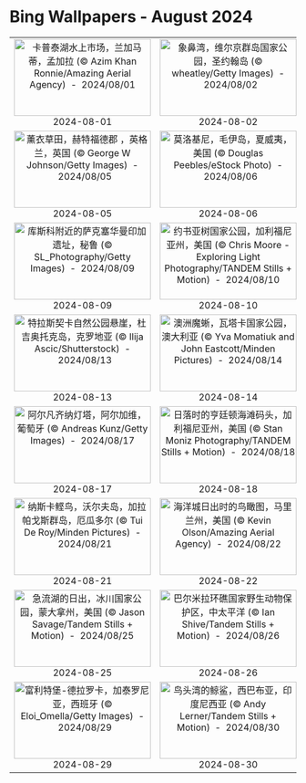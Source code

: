 # Bing Wallpapers - August 2024

| | | | |
|:-------------------------:|:-------------------------:|:-------------------------:|:-------------------------:|
| <a href="https://cn.bing.com/th?id=OHR.KaptaiLake_ZH-CN9085738832_UHD.jpg" target="_blank"><img src="https://cn.bing.com/th?id=OHR.KaptaiLake_ZH-CN9085738832_UHD.jpg&w=480" width="240" height="135" alt="卡普泰湖水上市场，兰加马蒂，孟加拉 (© Azim Khan Ronnie/Amazing Aerial Agency)  -  2024/08/01" title="卡普泰湖水上市场，兰加马蒂，孟加拉 (© Azim Khan Ronnie/Amazing Aerial Agency)  -  2024/08/01"></a><br>2024-08-01<br> | <a href="https://cn.bing.com/th?id=OHR.TrunkBay_ZH-CN9268190655_UHD.jpg" target="_blank"><img src="https://cn.bing.com/th?id=OHR.TrunkBay_ZH-CN9268190655_UHD.jpg&w=480" width="240" height="135" alt="象鼻湾，维尔京群岛国家公园，圣约翰岛 (© wheatley/Getty Images)  -  2024/08/02" title="象鼻湾，维尔京群岛国家公园，圣约翰岛 (© wheatley/Getty Images)  -  2024/08/02"></a><br>2024-08-02<br> | <a href="https://cn.bing.com/th?id=OHR.WulongKarst_ZH-CN9386528384_UHD.jpg" target="_blank"><img src="https://cn.bing.com/th?id=OHR.WulongKarst_ZH-CN9386528384_UHD.jpg&w=480" width="240" height="135" alt="天生三桥，重庆武隆岩溶国家地质公园，中国 (© Pav-Pro Photography Ltd/Shutterstock)  -  2024/08/03" title="天生三桥，重庆武隆岩溶国家地质公园，中国 (© Pav-Pro Photography Ltd/Shutterstock)  -  2024/08/03"></a><br>2024-08-03<br> | <a href="https://cn.bing.com/th?id=OHR.ImpalaOxpecker_ZH-CN9652434873_UHD.jpg" target="_blank"><img src="https://cn.bing.com/th?id=OHR.ImpalaOxpecker_ZH-CN9652434873_UHD.jpg&w=480" width="240" height="135" alt="黑斑羚和红嘴牛椋鸟，南非 (© Matrishva Vyas/Getty Images)  -  2024/08/04" title="黑斑羚和红嘴牛椋鸟，南非 (© Matrishva Vyas/Getty Images)  -  2024/08/04"></a><br>2024-08-04<br> |
| <a href="https://cn.bing.com/th?id=OHR.HertfordshireLavender_ZH-CN9771886404_UHD.jpg" target="_blank"><img src="https://cn.bing.com/th?id=OHR.HertfordshireLavender_ZH-CN9771886404_UHD.jpg&w=480" width="240" height="135" alt="薰衣草田，赫特福德郡 ，英格兰，英国 (© George W Johnson/Getty Images)  -  2024/08/05" title="薰衣草田，赫特福德郡 ，英格兰，英国 (© George W Johnson/Getty Images)  -  2024/08/05"></a><br>2024-08-05<br> | <a href="https://cn.bing.com/th?id=OHR.MolokiniHawaii_ZH-CN0375050872_UHD.jpg" target="_blank"><img src="https://cn.bing.com/th?id=OHR.MolokiniHawaii_ZH-CN0375050872_UHD.jpg&w=480" width="240" height="135" alt="莫洛基尼，毛伊岛，夏威夷，美国 (© Douglas Peebles/eStock Photo)  -  2024/08/06" title="莫洛基尼，毛伊岛，夏威夷，美国 (© Douglas Peebles/eStock Photo)  -  2024/08/06"></a><br>2024-08-06<br> | <a href="https://cn.bing.com/th?id=OHR.MichiganLighthouse_ZH-CN0581377136_UHD.jpg" target="_blank"><img src="https://cn.bing.com/th?id=OHR.MichiganLighthouse_ZH-CN0581377136_UHD.jpg&w=480" width="240" height="135" alt="圣约瑟夫北码头内灯和外灯，密歇根州，美国 (© Kenneth Keifer/Getty Images)  -  2024/08/07" title="圣约瑟夫北码头内灯和外灯，密歇根州，美国 (© Kenneth Keifer/Getty Images)  -  2024/08/07"></a><br>2024-08-07<br> | <a href="https://cn.bing.com/th?id=OHR.SpottedOwlet_ZH-CN0841935587_UHD.jpg" target="_blank"><img src="https://cn.bing.com/th?id=OHR.SpottedOwlet_ZH-CN0841935587_UHD.jpg&w=480" width="240" height="135" alt="横斑腹小鸮，曼谷，泰国 (© Tfilm/Getty Images)  -  2024/08/08" title="横斑腹小鸮，曼谷，泰国 (© Tfilm/Getty Images)  -  2024/08/08"></a><br>2024-08-08<br> |
| <a href="https://cn.bing.com/th?id=OHR.IncaRuinPeru_ZH-CN5068602301_UHD.jpg" target="_blank"><img src="https://cn.bing.com/th?id=OHR.IncaRuinPeru_ZH-CN5068602301_UHD.jpg&w=480" width="240" height="135" alt="库斯科附近的萨克塞华曼印加遗址，秘鲁 (© SL_Photography/Getty Images)  -  2024/08/09" title="库斯科附近的萨克塞华曼印加遗址，秘鲁 (© SL_Photography/Getty Images)  -  2024/08/09"></a><br>2024-08-09<br> | <a href="https://cn.bing.com/th?id=OHR.JoshuaTreeNP_ZH-CN5917576674_UHD.jpg" target="_blank"><img src="https://cn.bing.com/th?id=OHR.JoshuaTreeNP_ZH-CN5917576674_UHD.jpg&w=480" width="240" height="135" alt="约书亚树国家公园，加利福尼亚州，美国 (© Chris Moore - Exploring Light Photography/TANDEM Stills + Motion)  -  2024/08/10" title="约书亚树国家公园，加利福尼亚州，美国 (© Chris Moore - Exploring Light Photography/TANDEM Stills + Motion)  -  2024/08/10"></a><br>2024-08-10<br> | <a href="https://cn.bing.com/th?id=OHR.TofinoVancouver_ZH-CN6920493172_UHD.jpg" target="_blank"><img src="https://cn.bing.com/th?id=OHR.TofinoVancouver_ZH-CN6920493172_UHD.jpg&w=480" width="240" height="135" alt="通往肯尼迪湖的木板路，温哥华岛，加拿大不列颠哥伦比亚省 (© EB Adventure Photography/Shutterstock)  -  2024/08/11" title="通往肯尼迪湖的木板路，温哥华岛，加拿大不列颠哥伦比亚省 (© EB Adventure Photography/Shutterstock)  -  2024/08/11"></a><br>2024-08-11<br> | <a href="https://cn.bing.com/th?id=OHR.ElephantsAmboseli_ZH-CN7596989061_UHD.jpg" target="_blank"><img src="https://cn.bing.com/th?id=OHR.ElephantsAmboseli_ZH-CN7596989061_UHD.jpg&w=480" width="240" height="135" alt="非洲象，肯尼亚安博塞利国家公园 (© Ruzdi Ekenheim/Getty Images)  -  2024/08/12" title="非洲象，肯尼亚安博塞利国家公园 (© Ruzdi Ekenheim/Getty Images)  -  2024/08/12"></a><br>2024-08-12<br> |
| <a href="https://cn.bing.com/th?id=OHR.DugiOtokCroatia_ZH-CN7791404392_UHD.jpg" target="_blank"><img src="https://cn.bing.com/th?id=OHR.DugiOtokCroatia_ZH-CN7791404392_UHD.jpg&w=480" width="240" height="135" alt="特拉斯契卡自然公园悬崖，杜吉奥托克岛，克罗地亚 (© Ilija Ascic/Shutterstock)  -  2024/08/13" title="特拉斯契卡自然公园悬崖，杜吉奥托克岛，克罗地亚 (© Ilija Ascic/Shutterstock)  -  2024/08/13"></a><br>2024-08-13<br> | <a href="https://cn.bing.com/th?id=OHR.WatarrkaLizard_ZH-CN7974623468_UHD.jpg" target="_blank"><img src="https://cn.bing.com/th?id=OHR.WatarrkaLizard_ZH-CN7974623468_UHD.jpg&w=480" width="240" height="135" alt="澳洲魔蜥，瓦塔卡国家公园，澳大利亚 (© Yva Momatiuk and John Eastcott/Minden Pictures)  -  2024/08/14" title="澳洲魔蜥，瓦塔卡国家公园，澳大利亚 (© Yva Momatiuk and John Eastcott/Minden Pictures)  -  2024/08/14"></a><br>2024-08-14<br> | <a href="https://cn.bing.com/th?id=OHR.HangCave_ZH-CN9217507365_UHD.jpg" target="_blank"><img src="https://cn.bing.com/th?id=OHR.HangCave_ZH-CN9217507365_UHD.jpg&w=480" width="240" height="135" alt="韩松洞，风牙者榜国家公园，越南 (© Geng Xu/Getty Images)  -  2024/08/15" title="韩松洞，风牙者榜国家公园，越南 (© Geng Xu/Getty Images)  -  2024/08/15"></a><br>2024-08-15<br> | <a href="https://cn.bing.com/th?id=OHR.JapanRollerCoaster_ZH-CN7954058301_UHD.jpg" target="_blank"><img src="https://cn.bing.com/th?id=OHR.JapanRollerCoaster_ZH-CN7954058301_UHD.jpg&w=480" width="240" height="135" alt="长岛温泉乐园的过山车，三重县，日本 (© Japanese amateur photographer/Getty Images)  -  2024/08/16" title="长岛温泉乐园的过山车，三重县，日本 (© Japanese amateur photographer/Getty Images)  -  2024/08/16"></a><br>2024-08-16<br> |
| <a href="https://cn.bing.com/th?id=OHR.AlfanzinaLighthouse_ZH-CN9704515669_UHD.jpg" target="_blank"><img src="https://cn.bing.com/th?id=OHR.AlfanzinaLighthouse_ZH-CN9704515669_UHD.jpg&w=480" width="240" height="135" alt="阿尔凡齐纳灯塔，阿尔加维，葡萄牙 (© Andreas Kunz/Getty Images)  -  2024/08/17" title="阿尔凡齐纳灯塔，阿尔加维，葡萄牙 (© Andreas Kunz/Getty Images)  -  2024/08/17"></a><br>2024-08-17<br> | <a href="https://cn.bing.com/th?id=OHR.HuntingtonBeach_ZH-CN0368691951_UHD.jpg" target="_blank"><img src="https://cn.bing.com/th?id=OHR.HuntingtonBeach_ZH-CN0368691951_UHD.jpg&w=480" width="240" height="135" alt="日落时的亨廷顿海滩码头，加利福尼亚州，美国 (© Stan Moniz Photography/TANDEM Stills + Motion)  -  2024/08/18" title="日落时的亨廷顿海滩码头，加利福尼亚州，美国 (© Stan Moniz Photography/TANDEM Stills + Motion)  -  2024/08/18"></a><br>2024-08-18<br> | <a href="https://cn.bing.com/th?id=OHR.RegataSanGines_ZH-CN0807566522_UHD.jpg" target="_blank"><img src="https://cn.bing.com/th?id=OHR.RegataSanGines_ZH-CN0807566522_UHD.jpg&w=480" width="240" height="135" alt="Bufadero de la Garita，大加那利岛，西班牙 (© Marco Bottigelli/Getty Images)  -  2024/08/19" title="Bufadero de la Garita，大加那利岛，西班牙 (© Marco Bottigelli/Getty Images)  -  2024/08/19"></a><br>2024-08-19<br> | <a href="https://cn.bing.com/th?id=OHR.TetonSunrise_ZH-CN1118823848_UHD.jpg" target="_blank"><img src="https://cn.bing.com/th?id=OHR.TetonSunrise_ZH-CN1118823848_UHD.jpg&w=480" width="240" height="135" alt="大提顿国家公园日出,怀俄明州,美国 (© Kurt Budliger/TANDEM Stills + Motion)  -  2024/08/20" title="大提顿国家公园日出,怀俄明州,美国 (© Kurt Budliger/TANDEM Stills + Motion)  -  2024/08/20"></a><br>2024-08-20<br> |
| <a href="https://cn.bing.com/th?id=OHR.NazcaBooby_ZH-CN1534931799_UHD.jpg" target="_blank"><img src="https://cn.bing.com/th?id=OHR.NazcaBooby_ZH-CN1534931799_UHD.jpg&w=480" width="240" height="135" alt="纳斯卡鲣鸟，沃尔夫岛，加拉帕戈斯群岛，厄瓜多尔 (© Tui De Roy/Minden Pictures)  -  2024/08/21" title="纳斯卡鲣鸟，沃尔夫岛，加拉帕戈斯群岛，厄瓜多尔 (© Tui De Roy/Minden Pictures)  -  2024/08/21"></a><br>2024-08-21<br> | <a href="https://cn.bing.com/th?id=OHR.OceanCityMD_ZH-CN1876928284_UHD.jpg" target="_blank"><img src="https://cn.bing.com/th?id=OHR.OceanCityMD_ZH-CN1876928284_UHD.jpg&w=480" width="240" height="135" alt="海洋城日出时的鸟瞰图，马里兰州，美国 (© Kevin Olson/Amazing Aerial Agency)  -  2024/08/22" title="海洋城日出时的鸟瞰图，马里兰州，美国 (© Kevin Olson/Amazing Aerial Agency)  -  2024/08/22"></a><br>2024-08-22<br> | <a href="https://cn.bing.com/th?id=OHR.PrasatPhanom_ZH-CN0445884858_UHD.jpg" target="_blank"><img src="https://cn.bing.com/th?id=OHR.PrasatPhanom_ZH-CN0445884858_UHD.jpg&w=480" width="240" height="135" alt="帕侬蓝寺，武里南府，泰国 (© Banjongseal324/Getty Images)  -  2024/08/23" title="帕侬蓝寺，武里南府，泰国 (© Banjongseal324/Getty Images)  -  2024/08/23"></a><br>2024-08-23<br> | <a href="https://cn.bing.com/th?id=OHR.KatahdinWoods_ZH-CN0748954905_UHD.jpg" target="_blank"><img src="https://cn.bing.com/th?id=OHR.KatahdinWoods_ZH-CN0748954905_UHD.jpg&w=480" width="240" height="135" alt="卡塔丁森林和水域国家纪念碑，佩诺布斯科特县，缅因州，美国 (© Cavan Images/Alamy Stock Photo)  -  2024/08/24" title="卡塔丁森林和水域国家纪念碑，佩诺布斯科特县，缅因州，美国 (© Cavan Images/Alamy Stock Photo)  -  2024/08/24"></a><br>2024-08-24<br> |
| <a href="https://cn.bing.com/th?id=OHR.SwiftcurrentLake_ZH-CN1513761894_UHD.jpg" target="_blank"><img src="https://cn.bing.com/th?id=OHR.SwiftcurrentLake_ZH-CN1513761894_UHD.jpg&w=480" width="240" height="135" alt="急流湖的日出，冰川国家公园，蒙大拿州，美国 (© Jason Savage/Tandem Stills + Motion)  -  2024/08/25" title="急流湖的日出，冰川国家公园，蒙大拿州，美国 (© Jason Savage/Tandem Stills + Motion)  -  2024/08/25"></a><br>2024-08-25<br> | <a href="https://cn.bing.com/th?id=OHR.PalmyraAtoll_ZH-CN1814325540_UHD.jpg" target="_blank"><img src="https://cn.bing.com/th?id=OHR.PalmyraAtoll_ZH-CN1814325540_UHD.jpg&w=480" width="240" height="135" alt="巴尔米拉环礁国家野生动物保护区，中太平洋 (© Ian Shive/Tandem Stills + Motion)  -  2024/08/26" title="巴尔米拉环礁国家野生动物保护区，中太平洋 (© Ian Shive/Tandem Stills + Motion)  -  2024/08/26"></a><br>2024-08-26<br> | <a href="https://cn.bing.com/th?id=OHR.YoungCaiman_ZH-CN1995433788_UHD.jpg" target="_blank"><img src="https://cn.bing.com/th?id=OHR.YoungCaiman_ZH-CN1995433788_UHD.jpg&w=480" width="240" height="135" alt="黑色凯门鳄幼崽，坦博帕塔国家保护区，秘鲁 (© Maxime Aliaga/Minden Pictures)  -  2024/08/27" title="黑色凯门鳄幼崽，坦博帕塔国家保护区，秘鲁 (© Maxime Aliaga/Minden Pictures)  -  2024/08/27"></a><br>2024-08-27<br> | <a href="https://cn.bing.com/th?id=OHR.ParalympicsParis_ZH-CN9773135851_UHD.jpg" target="_blank"><img src="https://cn.bing.com/th?id=OHR.ParalympicsParis_ZH-CN9773135851_UHD.jpg&w=480" width="240" height="135" alt="蒙马特和圣心大教堂，巴黎，法国 (© Tuul & Bruno Morandi/Getty Images)  -  2024/08/28" title="蒙马特和圣心大教堂，巴黎，法国 (© Tuul & Bruno Morandi/Getty Images)  -  2024/08/28"></a><br>2024-08-28<br> |
| <a href="https://cn.bing.com/th?id=OHR.CastellfollitSpain_ZH-CN2990517626_UHD.jpg" target="_blank"><img src="https://cn.bing.com/th?id=OHR.CastellfollitSpain_ZH-CN2990517626_UHD.jpg&w=480" width="240" height="135" alt="富利特堡-德拉罗卡，加泰罗尼亚，西班牙 (© Eloi_Omella/Getty Images)  -  2024/08/29" title="富利特堡-德拉罗卡，加泰罗尼亚，西班牙 (© Eloi_Omella/Getty Images)  -  2024/08/29"></a><br>2024-08-29<br> | <a href="https://cn.bing.com/th?id=OHR.WhaleSharkDay_ZH-CN3334940631_UHD.jpg" target="_blank"><img src="https://cn.bing.com/th?id=OHR.WhaleSharkDay_ZH-CN3334940631_UHD.jpg&w=480" width="240" height="135" alt="鸟头湾的鲸鲨，西巴布亚，印度尼西亚 (© Andy Lerner/Tandem Stills + Motion)  -  2024/08/30" title="鸟头湾的鲸鲨，西巴布亚，印度尼西亚 (© Andy Lerner/Tandem Stills + Motion)  -  2024/08/30"></a><br>2024-08-30<br> | <a href="https://cn.bing.com/th?id=OHR.DjanetAlgeria_ZH-CN3458706695_UHD.jpg" target="_blank"><img src="https://cn.bing.com/th?id=OHR.DjanetAlgeria_ZH-CN3458706695_UHD.jpg&w=480" width="240" height="135" alt="撒哈拉沙漠的岩层和沙丘，贾奈特，阿尔及利亚 (© Airpano/Amazing Aerial Agency)  -  2024/08/31" title="撒哈拉沙漠的岩层和沙丘，贾奈特，阿尔及利亚 (© Airpano/Amazing Aerial Agency)  -  2024/08/31"></a><br>2024-08-31<br> |  |
